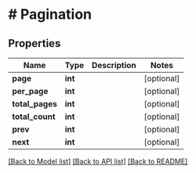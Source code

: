 # # Pagination

## Properties

Name | Type | Description | Notes
------------ | ------------- | ------------- | -------------
**page** | **int** |  | [optional]
**per_page** | **int** |  | [optional]
**total_pages** | **int** |  | [optional]
**total_count** | **int** |  | [optional]
**prev** | **int** |  | [optional]
**next** | **int** |  | [optional]

[[Back to Model list]](../../README.md#models) [[Back to API list]](../../README.md#endpoints) [[Back to README]](../../README.md)
